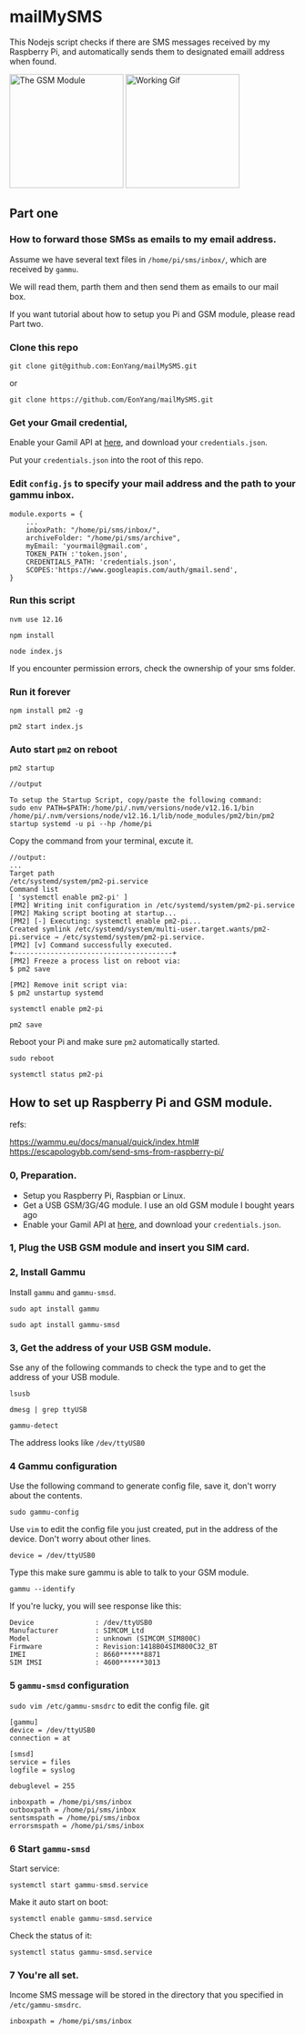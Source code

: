 # mailMySMS

This Nodejs script checks if there are SMS messages received by my Raspberry Pi, and automatically sends them to designated emaill address when found.

<img src="./docs/images/My_GSM_Module.jpg" alt="The GSM Module" height="200"/>

<img src="./docs/images/ScreenRecording_mailSMSPi.gif" alt="Working Gif" height="200"/>


## Part one

### How to forward those SMSs as emails to my email address.

Assume we have several text files in `/home/pi/sms/inbox/`, which are received by `gammu`. 

We will read them, parth them and then send them as emails to our mail box.

If you want tutorial about how to setup you Pi and GSM module, please read Part two.

### Clone this repo

```git clone git@github.com:EonYang/mailMySMS.git```

or

```git clone https://github.com/EonYang/mailMySMS.git```

### Get your Gmail credential, 

Enable your Gamil API at [here](https://developers.google.com/gmail/api/quickstart/nodejs), and download your `credentials.json`.

Put your `credentials.json` into the root of this repo.

### Edit `config.js` to specify your mail address and the path to your gammu inbox.

```
module.exports = {
    ...
    inboxPath: "/home/pi/sms/inbox/",
    archiveFolder: "/home/pi/sms/archive",
    myEmail: 'yourmail@gmail.com',
    TOKEN_PATH :'token.json',
    CREDENTIALS_PATH: 'credentials.json',
    SCOPES:'https://www.googleapis.com/auth/gmail.send',
}
```

### Run this script

```nvm use 12.16```

```npm install```

```node index.js```

If you encounter permission errors, check the ownership of your sms folder.

### Run it forever

```npm install pm2 -g```

```pm2 start index.js```

### Auto start `pm2` on reboot

```
pm2 startup

//output

To setup the Startup Script, copy/paste the following command:
sudo env PATH=$PATH:/home/pi/.nvm/versions/node/v12.16.1/bin /home/pi/.nvm/versions/node/v12.16.1/lib/node_modules/pm2/bin/pm2 startup systemd -u pi --hp /home/pi

```

Copy the command from your terminal, excute it.

```
//output:
...
Target path
/etc/systemd/system/pm2-pi.service
Command list
[ 'systemctl enable pm2-pi' ]
[PM2] Writing init configuration in /etc/systemd/system/pm2-pi.service
[PM2] Making script booting at startup...
[PM2] [-] Executing: systemctl enable pm2-pi...
Created symlink /etc/systemd/system/multi-user.target.wants/pm2-pi.service → /etc/systemd/system/pm2-pi.service.
[PM2] [v] Command successfully executed.
+---------------------------------------+
[PM2] Freeze a process list on reboot via:
$ pm2 save

[PM2] Remove init script via:
$ pm2 unstartup systemd
```

```systemctl enable pm2-pi```

```pm2 save```

Reboot your Pi and make sure `pm2` automatically started.

```sudo reboot```

```systemctl status pm2-pi```






## How to set up Raspberry Pi and GSM module.

refs:

https://wammu.eu/docs/manual/quick/index.html#
https://escapologybb.com/send-sms-from-raspberry-pi/

### 0, Preparation.

* Setup you Raspberry Pi, Raspbian or Linux.
* Get a USB GSM/3G/4G module. I use an old GSM module I bought years ago
* Enable your Gamil API at [here](https://developers.google.com/gmail/api/quickstart/nodejs), and download your `credentials.json`.

### 1, Plug the USB GSM module and insert you SIM card.

### 2, Install Gammu

Install `gammu` and `gammu-smsd`.

```sudo apt install gammu``` 

```sudo apt install gammu-smsd``` 

### 3, Get the address of your USB GSM module.

Sse any of the following commands to check the type and to get the address of your USB module.

```lsusb```

```dmesg | grep ttyUSB```

```gammu-detect```

The address looks like `/dev/ttyUSB0`

### 4 Gammu configuration

Use the following command to generate config file, save it, don't worry about the contents.

```sudo gammu-config```

Use `vim` to edit the config file you just created, put in the address of the device. Don't worry about other lines.

```device = /dev/ttyUSB0```

Type this make sure gammu is able to talk to your GSM module.

```gammu --identify``` 

If you're lucky, you will see response like this:

```
Device               : /dev/ttyUSB0
Manufacturer         : SIMCOM_Ltd
Model                : unknown (SIMCOM_SIM800C)
Firmware             : Revision:1418B04SIM800C32_BT
IMEI                 : 8660******8871
SIM IMSI             : 4600******3013
```

### 5 `gammu-smsd` configuration

```sudo vim /etc/gammu-smsdrc``` to edit the config file.
git 
```
[gammu]
device = /dev/ttyUSB0
connection = at

[smsd]
service = files
logfile = syslog

debuglevel = 255

inboxpath = /home/pi/sms/inbox
outboxpath = /home/pi/sms/inbox
sentsmspath = /home/pi/sms/inbox
errorsmspath = /home/pi/sms/inbox
```

### 6 Start `gammu-smsd`

Start service:

```systemctl start gammu-smsd.service```

Make it auto start on boot:

```systemctl enable gammu-smsd.service```

Check the status of it:

```systemctl status gammu-smsd.service```

### 7 You're all set.

Income SMS message will be stored in the directory that you specified in `/etc/gammu-smsdrc`.

```inboxpath = /home/pi/sms/inbox```




